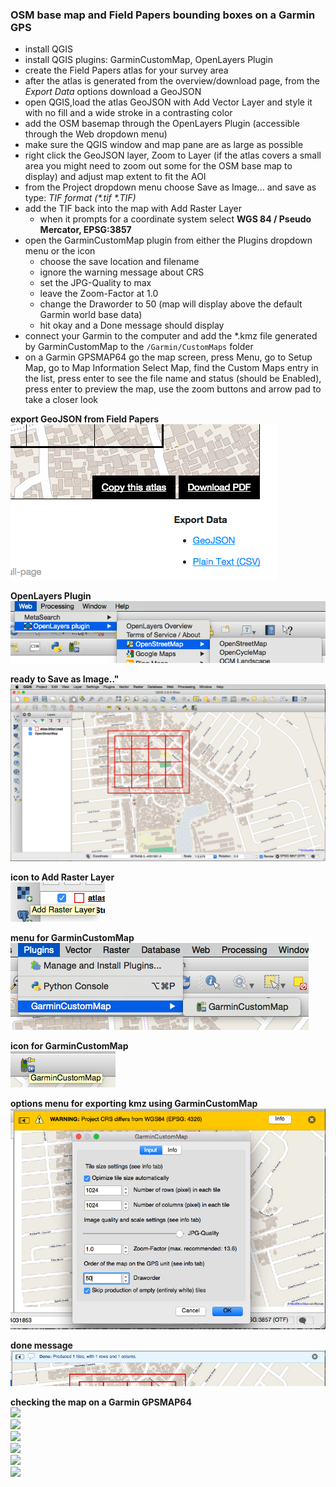 ### OSM base map and Field Papers bounding boxes on a Garmin GPS

- install QGIS
- install QGIS plugins: GarminCustomMap, OpenLayers Plugin
- create the Field Papers atlas for your survey area
- after the atlas is generated from the overview/download page, from the *Export Data* options download a GeoJSON
- open QGIS,load the atlas GeoJSON with Add Vector Layer and style it with no fill and a wide stroke in a contrasting color
- add the OSM basemap through the OpenLayers Plugin (accessible through the Web dropdown menu)
- make sure the QGIS window and map pane are as large as possible
- right click the GeoJSON layer, Zoom to Layer (if the atlas covers a small area you might need to zoom out some for the OSM base map to display) and adjust map extent to fit the AOI
- from the Project dropdown menu choose Save as Image... and save as type: _TIF format (*.tif *.TIF)_
- add the TIF back into the map with Add Raster Layer
  - when it prompts for a coordinate system select **WGS 84 / Pseudo Mercator, EPSG:3857**
- open the GarminCustomMap plugin from either the Plugins dropdown menu or the icon
  - choose the save location and filename
  - ignore the warning message about CRS
  - set the JPG-Quality to max
  - leave the Zoom-Factor at 1.0
  - change the Draworder to 50 (map will display above the default Garmin world base data)
  - hit okay and a Done message should display
- connect your Garmin to the computer and add the \*.kmz file generated by GarminCustomMap to the `/Garmin/CustomMaps` folder
- on a Garmin GPSMAP64 go the map screen, press Menu, go to Setup Map, go to Map Information Select Map, find the Custom Maps entry in the list, press enter to see the file name and status (should be Enabled), press enter to preview the map, use the zoom buttons and arrow pad to take a closer look

**export GeoJSON from Field Papers**  
![](https://raw.githubusercontent.com/AmericanRedCross/workflows/master/images/osm-and-fieldpapers-to-garmin/osm-fp-garmin-01.png)

**OpenLayers Plugin**  
![](https://raw.githubusercontent.com/AmericanRedCross/workflows/master/images/osm-and-fieldpapers-to-garmin/osm-fp-garmin-02.png)

**ready to Save as Image.."**  
![](https://raw.githubusercontent.com/AmericanRedCross/workflows/master/images/osm-and-fieldpapers-to-garmin/osm-fp-garmin-03.png)

**icon to Add Raster Layer**  
![](https://raw.githubusercontent.com/AmericanRedCross/workflows/master/images/osm-and-fieldpapers-to-garmin/osm-fp-garmin-04.png)

**menu for GarminCustomMap**  
![](https://raw.githubusercontent.com/AmericanRedCross/workflows/master/images/osm-and-fieldpapers-to-garmin/osm-fp-garmin-05.png)

**icon for GarminCustomMap**  
![](https://raw.githubusercontent.com/AmericanRedCross/workflows/master/images/osm-and-fieldpapers-to-garmin/osm-fp-garmin-06.png)

**options menu for exporting kmz using GarminCustomMap**  
![](https://raw.githubusercontent.com/AmericanRedCross/workflows/master/images/osm-and-fieldpapers-to-garmin/osm-fp-garmin-07.png)

**done message**  
![](https://raw.githubusercontent.com/AmericanRedCross/workflows/master/images/osm-and-fieldpapers-to-garmin/osm-fp-garmin-08.png)

**checking the map on a Garmin GPSMAP64**  
![](https://raw.githubusercontent.com/AmericanRedCross/workflows/master/images/osm-and-fieldpapers-to-garmin/osm-fp-garmin-09.png)  
![](https://raw.githubusercontent.com/AmericanRedCross/workflows/master/images/osm-and-fieldpapers-to-garmin/osm-fp-garmin-10.png)  
![](https://raw.githubusercontent.com/AmericanRedCross/workflows/master/images/osm-and-fieldpapers-to-garmin/osm-fp-garmin-11.png)  
![](https://raw.githubusercontent.com/AmericanRedCross/workflows/master/images/osm-and-fieldpapers-to-garmin/osm-fp-garmin-12.png)  
![](https://raw.githubusercontent.com/AmericanRedCross/workflows/master/images/osm-and-fieldpapers-to-garmin/osm-fp-garmin-13.png)  
![](https://raw.githubusercontent.com/AmericanRedCross/workflows/master/images/osm-and-fieldpapers-to-garmin/osm-fp-garmin-14.png)  
